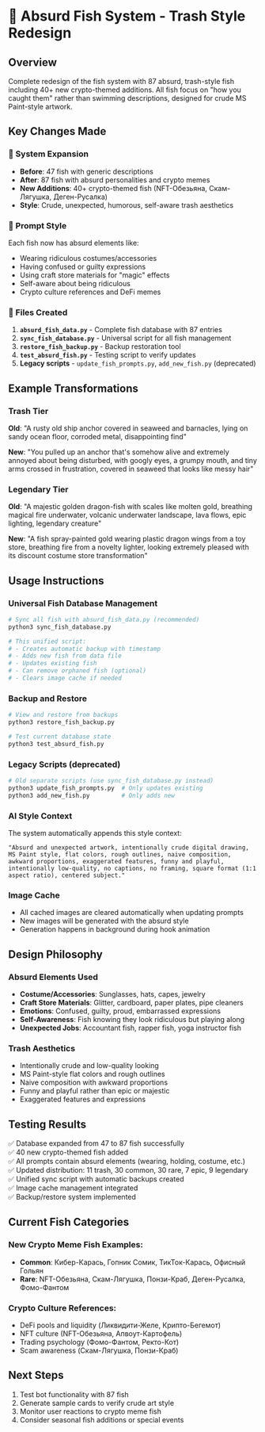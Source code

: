 # 🎪 Absurd Fish System - Trash Style Redesign

## Overview
Complete redesign of the fish system with 87 absurd, trash-style fish including 40+ new crypto-themed additions. All fish focus on "how you caught them" rather than swimming descriptions, designed for crude MS Paint-style artwork.

## Key Changes Made

### 🎯 System Expansion
- **Before**: 47 fish with generic descriptions
- **After**: 87 fish with absurd personalities and crypto memes
- **New Additions**: 40+ crypto-themed fish (NFT-Обезьяна, Скам-Лягушка, Деген-Русалка)
- **Style**: Crude, unexpected, humorous, self-aware trash aesthetics

### 🎨 Prompt Style
Each fish now has absurd elements like:
- Wearing ridiculous costumes/accessories  
- Having confused or guilty expressions
- Using craft store materials for "magic" effects
- Self-aware about being ridiculous
- Crypto culture references and DeFi memes

### 📁 Files Created

1. **`absurd_fish_data.py`** - Complete fish database with 87 entries
2. **`sync_fish_database.py`** - Universal script for all fish management
3. **`restore_fish_backup.py`** - Backup restoration tool
4. **`test_absurd_fish.py`** - Testing script to verify updates
5. **Legacy scripts** - `update_fish_prompts.py`, `add_new_fish.py` (deprecated)

## Example Transformations

### Trash Tier
**Old**: "A rusty old ship anchor covered in seaweed and barnacles, lying on sandy ocean floor, corroded metal, disappointing find"

**New**: "You pulled up an anchor that's somehow alive and extremely annoyed about being disturbed, with googly eyes, a grumpy mouth, and tiny arms crossed in frustration, covered in seaweed that looks like messy hair"

### Legendary Tier  
**Old**: "A majestic golden dragon-fish with scales like molten gold, breathing magical fire underwater, volcanic underwater landscape, lava flows, epic lighting, legendary creature"

**New**: "A fish spray-painted gold wearing plastic dragon wings from a toy store, breathing fire from a novelty lighter, looking extremely pleased with its discount costume store transformation"

## Usage Instructions

### Universal Fish Database Management
```bash
# Sync all fish with absurd_fish_data.py (recommended)
python3 sync_fish_database.py

# This unified script:
# - Creates automatic backup with timestamp
# - Adds new fish from data file
# - Updates existing fish
# - Can remove orphaned fish (optional)
# - Clears image cache if needed
```

### Backup and Restore
```bash
# View and restore from backups
python3 restore_fish_backup.py

# Test current database state
python3 test_absurd_fish.py
```

### Legacy Scripts (deprecated)
```bash
# Old separate scripts (use sync_fish_database.py instead)
python3 update_fish_prompts.py  # Only updates existing
python3 add_new_fish.py         # Only adds new
```

### AI Style Context
The system automatically appends this style context:
```
"Absurd and unexpected artwork, intentionally crude digital drawing, MS Paint style, flat colors, rough outlines, naive composition, awkward proportions, exaggerated features, funny and playful, intentionally low-quality, no captions, no framing, square format (1:1 aspect ratio), centered subject."
```

### Image Cache
- All cached images are cleared automatically when updating prompts
- New images will be generated with the absurd style
- Generation happens in background during hook animation

## Design Philosophy

### Absurd Elements Used
- **Costume/Accessories**: Sunglasses, hats, capes, jewelry
- **Craft Store Materials**: Glitter, cardboard, paper plates, pipe cleaners  
- **Emotions**: Confused, guilty, proud, embarrassed expressions
- **Self-Awareness**: Fish knowing they look ridiculous but playing along
- **Unexpected Jobs**: Accountant fish, rapper fish, yoga instructor fish

### Trash Aesthetics
- Intentionally crude and low-quality looking
- MS Paint-style flat colors and rough outlines
- Naive composition with awkward proportions
- Funny and playful rather than epic or majestic
- Exaggerated features and expressions

## Testing Results

✅ Database expanded from 47 to 87 fish successfully  
✅ 40 new crypto-themed fish added  
✅ All prompts contain absurd elements (wearing, holding, costume, etc.)  
✅ Updated distribution: 11 trash, 30 common, 30 rare, 7 epic, 9 legendary  
✅ Unified sync script with automatic backups created  
✅ Image cache management integrated  
✅ Backup/restore system implemented

## Current Fish Categories

### New Crypto Meme Fish Examples:
- **Common**: Кибер-Карась, Гопник Сомик, ТикТок-Карась, Офисный Гольян
- **Rare**: NFT-Обезьяна, Скам-Лягушка, Понзи-Краб, Деген-Русалка, Фомо-Фантом

### Crypto Culture References:
- DeFi pools and liquidity (Ликвидити-Желе, Крипто-Бегемот)
- NFT culture (NFT-Обезьяна, Апвоут-Картофель)
- Trading psychology (Фомо-Фантом, Ректо-Кот)
- Scam awareness (Скам-Лягушка, Понзи-Краб)

## Next Steps

1. Test bot functionality with 87 fish
2. Generate sample cards to verify crude art style
3. Monitor user reactions to crypto meme fish
4. Consider seasonal fish additions or special events